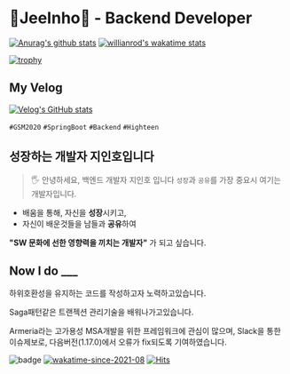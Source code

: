 

# 🍦JeeInho🍦 - Backend Developer
[![Anurag's github stats](https://github-readme-stats.vercel.app/api?username=key-del-jeeinho&show_icons=true&theme=vuefy)](https://github.com/key-del-jeeinho/github-readme-stats)
[![willianrod's wakatime stats](https://github-readme-stats.vercel.app/api/wakatime?username=ihoo&langs_count=5)](https://github.com/anuraghazra/github-readme-stats)

[![trophy](https://github-profile-trophy.vercel.app/?username=key-del-jeeinho&no-frame=true&row=1&column=6&no-bg=true)](https://github.com/key-del-jeeinho/)
## My Velog
[![Velog's GitHub stats](https://velog-readme-stats.vercel.app/api?name=xylopeofficial)](https://velog.io/@xylopeofficial)

`#GSM2020` `#SpringBoot` `#Backend` `#Highteen`

## 성장하는 개발자 지인호입니다
> 🖐 안녕하세요, 백엔드 개발자 지인호 입니다
`성장`과 `공유`를 가장 중요시 여기는 개발자입니다.

- 배움을 통해, 자신을 **성장**시키고,
- 자신이 배운것들을 남들과 **공유**하여

**"SW 문화에 선한 영향력을 끼치는 개발자"** 가 되고 싶습니다.

## Now I do ___
하위호환성을 유지하는 코드를 작성하고자 노력하고있습니다. 

Saga패턴같은 트랜젝션 관리기술을 배워나가고있습니다.

Armeria라는 고가용성 MSA개발을 위한 프레임워크에 관심이 많으며, Slack을 통한 이슈제보로, 다음버전(1.17.0)에서 오류가 fix되도록 기여하였습니다.


![badge](https://img.shields.io/badge/github-GIVEME--STAR-red)
[![wakatime-since-2021-08](https://wakatime.com/badge/user/9ac46ecd-614f-4eb7-be89-6776962877a4.svg)](https://wakatime.com/@9ac46ecd-614f-4eb7-be89-6776962877a4)
[![Hits](https://hits.seeyoufarm.com/api/count/incr/badge.svg?url=https%3A%2F%2Fgithub.com%2FDavidHabot&count_bg=%234FC83D&title_bg=%23555555&icon=&icon_color=%23E7E7E7&title=hits&edge_flat=false)](https://hits.seeyoufarm.com)
